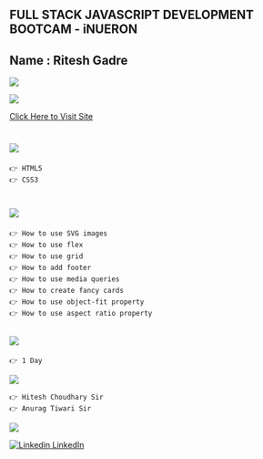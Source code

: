 ## FULL STACK JAVASCRIPT DEVELOPMENT BOOTCAM - iNUERON

## Name : Ritesh Gadre

![](https://img.shields.io/badge/Project%2012-Deployed-green)

![](./images/FireShot%20Capture%20002%20-%20Document%20-%20127.0.0.1.png)

[Click Here to Visit Site](https://ritesh-interior-landing-page.netlify.app/)

# ![](https://img.shields.io/badge/-Technologies%20Used-blue)
```
👉 HTML5
👉 CSS3
```

# ![](https://img.shields.io/badge/-Learnings-orange)

```
👉 How to use SVG images
👉 How to use flex
👉 How to use grid
👉 How to add footer
👉 How to use media queries
👉 How to create fancy cards
👉 How to use object-fit property
👉 How to use aspect ratio property
```

## ![](https://img.shields.io/badge/-Time%20Taken-orange)
```
👉 1 Day
```

![](https://img.shields.io/badge/-Speacial%20Thanks-orange)
```
👉 Hitesh Choudhary Sir
👉 Anurag Tiwari Sir
```

![](https://img.shields.io/badge/-Connect%20with%20me-blue)

[![Linkedin](https://i.stack.imgur.com/gVE0j.png) LinkedIn](https://www.linkedin.com/in/ritesh-gadre-80a0a9188/)